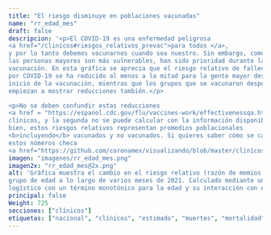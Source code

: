 ```yaml
---
title: "El riesgo disminuye en poblaciones vacunadas"
name: "rr_edad_mes"
draft: false
descripcion: '<p>El COVID-19 es una enfermedad peligrosa
<a href="/clinicos#riesgos_relativos_prevac">para todos </a>,
y por lo tanto debemos vacunarnos cuando sea nuestro. Sin embargo, como
las personas mayores son más vulnerables, han sido prioridad durante la
vacunación. En esta gráfica se aprecia que el riesgo relativo de fallecer
por COVID-19 se ha reducido al menos a la mitad para la gente mayor desde el
inicio de la vacunación, mientras que los grupos que se vacunaron después
empiezan a mostrar reducciones también.</p>

<p>No se deben confundir estas reducciones
<a href = "https://espanol.cdc.gov/flu/vaccines-work/effectivenessqa.htm#differ" target="_blank">con la <i>efectividad</i> ni con la <i>eficacia</i></a> de las vacunas. La primera medida sólo se calcula en los ensayos
clínicos, y la segunda no se puede calcular con la información disponible. Más
bien, estos riesgos relativos representan promedios poblacionales
<b>incluyendo</b> vacunados y no vacunados. Si quieres saber cómo se calculan
estos números checa
<a href="https://github.com/coronamex/visualizando/blob/master/clinicos/rr_monotonic.r" target="_blank">este código</a>.</p>'
imagen: "imagenes/rr_edad_mes.png"
imagen2x: "rr_edad_mes@2x.png"
alt: 'Gráfica muestra el cambio en el riesgo relativo (razón de momios) por
grupo de edad a lo largo de varios meses de 2021. Calculado mediante un modelo
logístico con un término monotónico para la edad y su interacción con el mes.'
principal: false
Weight: 725
secciones: ["clínicos"]
etiquetas: ["nacional", "clínicos", "estimado", "muertes", "mortalidad", "serie_tiempo"]
---
```

